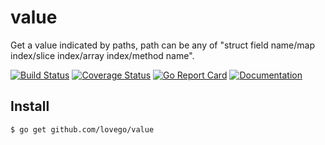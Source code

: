# value
Get a value indicated by paths, path can be any of "struct field name/map index/slice index/array index/method name".

[![Build Status](https://github.com/lovego/value/actions/workflows/go.yml/badge.svg)](https://github.com/lovego/value/actions/workflows/go.yml)
[![Coverage Status](https://coveralls.io/repos/github/lovego/value/badge.svg?branch=master)](https://coveralls.io/github/lovego/value)
[![Go Report Card](https://goreportcard.com/badge/github.com/lovego/value?v0.0.3)](https://goreportcard.com/report/github.com/lovego/value)
[![Documentation](https://pkg.go.dev/badge/github.com/lovego/value)](https://pkg.go.dev/github.com/lovego/value@v0.0.3)

## Install
`$ go get github.com/lovego/value`


